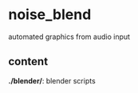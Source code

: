 # noise_blend
automated graphics from audio input

## content
**./blender/**: blender scripts <br> 
